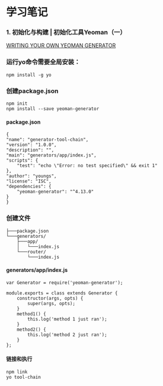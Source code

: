 # 学习笔记

### 1. 初始化与构建 | 初始化工具Yeoman（一）

[WRITING YOUR OWN YEOMAN GENERATOR](https://yeoman.io/authoring/)


### 运行yo命令需要全局安装：

    npm install -g yo

### 创建package.json

    npm init
    npm install --save yeoman-generator
    
#### package.json

    {
    "name": "generator-tool-chain",
    "version": "1.0.0",
    "description": "",
    "main": "generators/app/index.js",
    "scripts": {
        "test": "echo \"Error: no test specified\" && exit 1"
    },
    "author": "youngs",
    "license": "ISC",
    "dependencies": {
        "yeoman-generator": "^4.13.0"
    }
    }


### 创建文件

    ├───package.json
    └───generators/
        ├───app/
        │   └───index.js
        └───router/
            └───index.js
#### generators/app/index.js

    var Generator = require('yeoman-generator');

    module.exports = class extends Generator {
        constructor(args, opts) {
            super(args, opts);
        }
        method1() {
            this.log('method 1 just ran');
        }
        method2() {
            this.log('method 2 just ran');
        }
    };
#### 链接和执行

    npm link
    yo tool-chain
